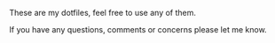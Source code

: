 These are my dotfiles, feel free to use any of them.

If you have any questions, comments or concerns please let me know.
